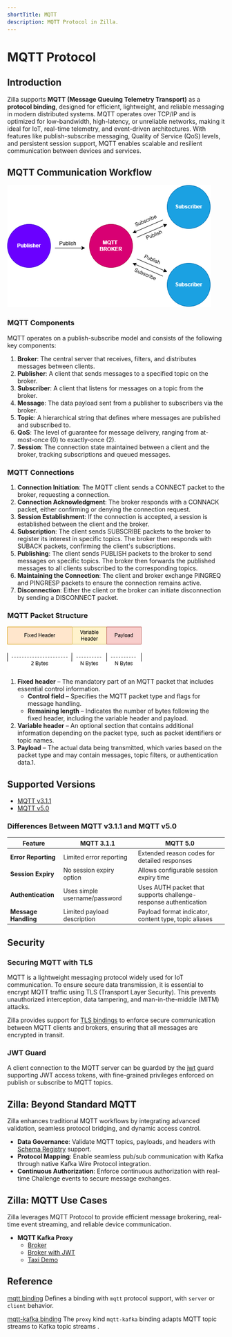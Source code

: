 ```yaml
---
shortTitle: MQTT
description: MQTT Protocol in Zilla.
---
```


# MQTT Protocol

## Introduction

Zilla supports **MQTT (Message Queuing Telemetry Transport)** as a **protocol binding**, designed for efficient, lightweight, and reliable messaging in modern distributed systems. MQTT operates over TCP/IP and is optimized for low-bandwidth, high-latency, or unreliable networks, making it ideal for IoT, real-time telemetry, and event-driven architectures. With features like publish-subscribe messaging, Quality of Service (QoS) levels, and persistent session support, MQTT enables scalable and resilient communication between devices and services.

## MQTT Communication Workflow

![MQTT Communication Workflow](./images/mqtt-workflow.png)

### MQTT Components
MQTT operates on a publish-subscribe model and consists of the following key components:
1. **Broker**: The central server that receives, filters, and distributes messages between clients.
2. **Publisher**: A client that sends messages to a specified topic on the broker.
3. **Subscriber**: A client that listens for messages on a topic from the broker.
4. **Message**: The data payload sent from a publisher to subscribers via the broker.
5. **Topic**: A hierarchical string that defines where messages are published and subscribed to.
6. **QoS**: The level of guarantee for message delivery, ranging from at-most-once (0) to exactly-once (2).
7. **Session**: The connection state maintained between a client and the broker, tracking subscriptions and queued messages.

### MQTT Connections
1. **Connection Initiation**: The MQTT client sends a CONNECT packet to the broker, requesting a connection.
2. **Connection Acknowledgment**: The broker responds with a CONNACK packet, either confirming or denying the connection request.
3. **Session Establishment**: If the connection is accepted, a session is established between the client and the broker.
4. **Subscription**: The client sends SUBSCRIBE packets to the broker to register its interest in specific topics. The broker then responds with SUBACK packets, confirming the client's subscriptions.
5. **Publishing**: The client sends PUBLISH packets to the broker to send messages on specific topics. The broker then forwards the published messages to all clients subscribed to the corresponding topics.
6. **Maintaining the Connection**: The client and broker exchange PINGREQ and PINGRESP packets to ensure the connection remains active.
7. **Disconnection**: Either the client or the broker can initiate disconnection by sending a DISCONNECT packet.

### MQTT Packet Structure

![MQTT Packet Structure](./images/mqtt-message.png)

1. **Fixed header** – The mandatory part of an MQTT packet that includes essential control information.
    - **Control field** – Specifies the MQTT packet type and flags for message handling.
    - **Remaining length** – Indicates the number of bytes following the fixed header, including the variable header and payload.
2. **Variable header** – An optional section that contains additional information depending on the packet type, such as packet identifiers or topic names.
3. **Payload** – The actual data being transmitted, which varies based on the packet type and may contain messages, topic filters, or authentication data.1. 

## Supported Versions

- [MQTT v3.1.1](https://docs.oasis-open.org/mqtt/mqtt/v3.1.1/os/mqtt-v3.1.1-os.html)
- [MQTT v5.0](https://docs.oasis-open.org/mqtt/mqtt/v5.0/mqtt-v5.0.html)

### Differences Between MQTT v3.1.1 and MQTT v5.0

| Feature                     | MQTT 3.1.1                                  | MQTT 5.0                                      |
|-----------------------------|---------------------------------------------|-----------------------------------------------|
| **Error Reporting**         | Limited error reporting                     | Extended reason codes for detailed responses      |
| **Session Expiry**          | No session expiry option                    | Allows configurable session expiry time        |
| **Authentication**          | Uses simple username/password               | Uses AUTH packet that supports challenge-response authentication |
| **Message Handling**        | Limited payload description                 | Payload format indicator, content type, topic aliases |

## Security

### Securing MQTT with TLS

MQTT is a lightweight messaging protocol widely used for IoT communication. To ensure secure data transmission, it is essential to encrypt MQTT traffic using TLS (Transport Layer Security). This prevents unauthorized interception, data tampering, and man-in-the-middle (MITM) attacks.

Zilla provides support for [TLS bindings](https://docs.aklivity.io/zilla/latest/reference/config/bindings/tls/) to enforce secure communication between MQTT clients and brokers, ensuring that all messages are encrypted in transit.

### JWT Guard
A client connection to the MQTT server can be guarded by the [jwt](https://docs.aklivity.io/zilla/latest/reference/config/guards/jwt.html) guard supporting JWT access tokens, with fine-grained privileges enforced on publish or subscribe to MQTT topics.

## Zilla: Beyond Standard MQTT

Zilla enhances traditional MQTT workflows by integrating advanced validation, seamless protocol bridging, and dynamic access control.

- **Data Governance**: Validate MQTT topics, payloads, and headers with [Schema Registry](https://docs.aklivity.io/zilla/latest/reference/config/catalogs/) support.
- **Protocol Mapping**: Enable seamless pub/sub communication with Kafka through native Kafka Wire Protocol integration.
- **Continuous Authorization**: Enforce continuous authorization with real-time Challenge events to secure message exchanges.

## Zilla: MQTT Use Cases

Zilla leverages MQTT Protocol to provide efficient message brokering, real-time event streaming, and reliable device communication.

- **MQTT Kafka Proxy**
  - [Broker](https://github.com/aklivity/zilla-examples/tree/main/mqtt.kafka.broker)
  - [Broker with JWT](https://github.com/aklivity/zilla-examples/tree/main/mqtt.kafka.broker.jwt)
  - [Taxi Demo](https://github.com/aklivity/zilla-demos/tree/main/taxi)

## Reference

[mqtt binding](https://docs.aklivity.io/zilla/latest/reference/config/bindings/mqtt/) Defines a binding with `mqtt` protocol support, with `server` or `client` behavior.

[mqtt-kafka binding](https://docs.aklivity.io/zilla/latest/reference/config/bindings/mqtt-kafka/) The `proxy` kind `mqtt-kafka` binding adapts MQTT topic streams to Kafka topic streams .